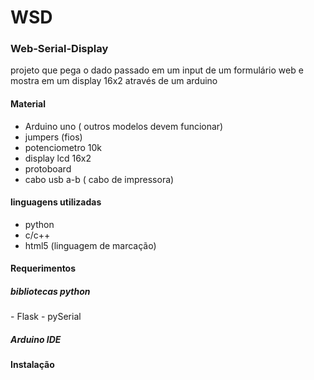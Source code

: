 <h1> WSD </h1>

<h3> Web-Serial-Display </h3>

projeto que pega o dado passado em um input de um formulário web e mostra em um display 16x2 através de um arduino

<h4>  Material </h4>

- Arduino uno ( outros modelos devem funcionar)
- jumpers (fios)
- potenciometro 10k
- display lcd 16x2  
- protoboard
- cabo usb a-b ( cabo de impressora)


<h4>  linguagens utilizadas </h4>

- python
- c/c++
- html5 (linguagem de marcação)

<h4>  Requerimentos </h4>

<h5>  bibliotecas python </h5>
- Flask
- pySerial


<h5>  Arduino IDE </h5>


<h4>  Instalação </h4>










